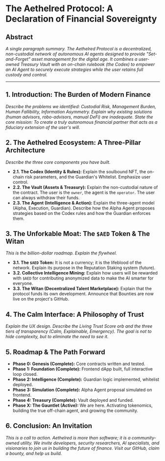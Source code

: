 # The Aethelred Protocol: A Declaration of Financial Sovereignty

## Abstract
*A single paragraph summary. The Aethelred Protocol is a decentralized, non-custodial network of autonomous AI agents designed to provide "Set-and-Forget" asset management for the digital age. It combines a user-owned Treasury Vault with an on-chain rulebook (the Codex) to empower an AI Agent to securely execute strategies while the user retains full custody and control.*

---

## 1. Introduction: The Burden of Modern Finance
*Describe the problems we identified: Custodial Risk, Management Burden, Human Fallibility, Information Asymmetry.*
*Explain why existing solutions (human advisors, robo-advisors, manual DeFi) are inadequate.*
*State the core mission: To create a truly autonomous financial partner that acts as a fiduciary extension of the user's will.*

## 2. The Aethelred Ecosystem: A Three-Pillar Architecture
*Describe the three core components you have built.*
*   **2.1. The Codex (Identity & Rules):** Explain the soulbound NFT, the on-chain risk parameters, and the Guardian's Whitelist. Emphasize user control.
*   **2.2. The Vault (Assets & Treasury):** Explain the non-custodial nature of the contract. The user is the `owner`, the agent is the `operator`. The user can always withdraw their funds.
*   **2.3. The Agent (Intelligence & Action):** Explain the three-agent model (Alpha, Execution, Guardian). Describe how the Alpha Agent proposes strategies based on the Codex rules and how the Guardian enforces them.

## 3. The Unforkable Moat: The `$AED` Token & The Witan
*This is the billion-dollar roadmap. Explain the flywheel.*
*   **3.1. The `$AED` Token:** It is not a currency; it is the lifeblood of the network. Explain its purpose in the Reputation Staking system (future).
*   **3.2. Collective Intelligence Mining:** Explain how users will be rewarded with `$AED` for contributing anonymized data to make the AI smarter for everyone.
*   **3.3. The Witan (Decentralized Talent Marketplace):** Explain that the protocol funds its own development. Announce that Bounties are now live on the project's GitHub.

## 4. The Calm Interface: A Philosophy of Trust
*Explain the UX design. Describe the Living Trust Score orb and the three tiers of transparency (Calm, Explainable, Emergency). The goal is not to hide complexity, but to eliminate the *need* to see it.*

## 5. Roadmap & The Path Forward
*   **Phase 0: Genesis (Complete):** Core contracts written and tested.
*   **Phase 1: Foundation (Complete):** Frontend dApp built, full interactive loop closed.
*   **Phase 2: Intelligence (Complete):** Guardian logic implemented, whitelist deployed.
*   **Phase 3: Simulation (Complete):** Alpha Agent proposal simulated on frontend.
*   **Phase 4: Treasury (Complete):** Vault deployed and funded.
*   **Phase X: The Gauntlet (Active):** We are here. Activating tokenomics, building the true off-chain agent, and growing the community.

## 6. Conclusion: An Invitation
*This is a call to action. Aethelred is more than software; it is a community-owned utility. We invite developers, security researchers, AI specialists, and visionaries to join us in building the future of finance. Visit our GitHub, claim a bounty, and help us build.*